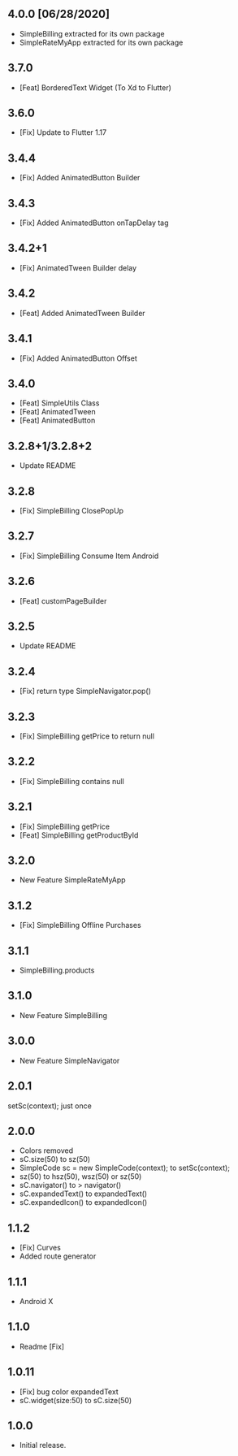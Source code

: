 ##  4.0.0 [06/28/2020]

* SimpleBilling extracted for its own package
* SimpleRateMyApp extracted for its own package

##  3.7.0
* [Feat] BorderedText Widget (To Xd to Flutter)

##  3.6.0
* [Fix] Update to Flutter 1.17

##  3.4.4
* [Fix] Added AnimatedButton Builder

##  3.4.3
* [Fix] Added AnimatedButton onTapDelay tag

##  3.4.2+1
* [Fix] AnimatedTween Builder delay

##  3.4.2
* [Feat] Added AnimatedTween Builder

##  3.4.1
* [Fix] Added AnimatedButton Offset

##  3.4.0
* [Feat] SimpleUtils Class
* [Feat] AnimatedTween
* [Feat] AnimatedButton

##  3.2.8+1/3.2.8+2
* Update README

## 3.2.8
* [Fix] SimpleBilling ClosePopUp

## 3.2.7
* [Fix] SimpleBilling Consume Item Android

## 3.2.6
* [Feat] customPageBuilder

## 3.2.5
* Update README

## 3.2.4
* [Fix] return type SimpleNavigator.pop()

## 3.2.3
* [Fix] SimpleBilling getPrice to return null

## 3.2.2
* [Fix] SimpleBilling contains null

## 3.2.1
* [Fix] SimpleBilling getPrice
* [Feat] SimpleBilling getProductById

## 3.2.0
* New Feature SimpleRateMyApp

## 3.1.2
* [Fix] SimpleBilling Offline Purchases

## 3.1.1
* SimpleBilling.products

## 3.1.0
* New Feature SimpleBilling

## 3.0.0
* New Feature SimpleNavigator

## 2.0.1
setSc(context); just once

## 2.0.0
* Colors removed
* sC.size(50) to sz(50)
* SimpleCode sc = new SimpleCode(context); to setSc(context);
* sz(50) to  hsz(50), wsz(50) or sz(50)
* sC.navigator() to > navigator()
* sC.expandedText() to expandedText()
* sC.expandedIcon() to expandedIcon()

## 1.1.2

* [Fix] Curves
* Added route generator

## 1.1.1

* Android X

## 1.1.0

* Readme [Fix]

## 1.0.11

* [Fix] bug color expandedText
* sC.widget(size:50) to sC.size(50)

## 1.0.0

* Initial release.
